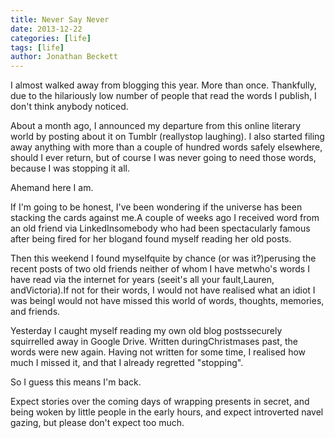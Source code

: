 ```yaml
---
title: Never Say Never
date: 2013-12-22
categories: [life]
tags: [life]
author: Jonathan Beckett
---
```


I almost walked away from blogging this year. More than once. Thankfully, due to the hilariously low number of people that read the words I publish, I don't think anybody noticed.

About a month ago, I announced my departure from this online literary world by posting about it on Tumblr (reallystop laughing). I also started filing away anything with more than a couple of hundred words safely elsewhere, should I ever return, but of course I was never going to need those words, because I was stopping it all.

Ahemand here I am.

If I'm going to be honest, I've been wondering if the universe has been stacking the cards against me.A couple of weeks ago I received word from an old friend via LinkedInsomebody who had been spectacularly famous after being fired for her blogand found myself reading her old posts.

Then this weekend I found myselfquite by chance (or was it?)perusing the recent posts of two old friends neither of whom I have metwho's words I have read via the internet for years (seeit's all your fault,Lauren, andVictoria).If not for their words, I would not have realised what an idiot I was beingI would not have missed this world of words, thoughts, memories, and friends.

Yesterday I caught myself reading my own old blog postssecurely squirrelled away in Google Drive. Written duringChristmases past, the words were new again. Having not written for some time, I realised how much I missed it, and that I already regretted "stopping".

So I guess this means I'm back.

Expect stories over the coming days of wrapping presents in secret, and being woken by little people in the early hours, and expect introverted navel gazing, but please don't expect too much.
